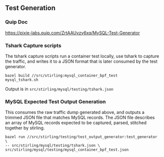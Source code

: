 ## Test Generation
### Quip Doc
https://pixie-labs.quip.com/ZrtAAUvzy6xq/MySQL-Test-Generator

### Tshark Capture scripts
The tshark capture scripts run a container test locally, use tshark to capture the traffic, and writes it to a JSON format that is later consumed by the test generator.
```
bazel build //src/stirling:mysql_container_bpf_test
mysql_tshark.sh
```
Output is in `src/stirling/mysql/testing/tshark.json`

### MySQL Expected Test Output Generation
This consumes the raw traffic dump generated above, and outputs a trimmed JSON file that matches MySQL records. The JSON file describes an array of MySQL records expected to be captured, parsed, stitched together by stirling.
```
bazel run //src/stirling/testing/test_output_generator:test_generator \
-- src/stirling/mysql/testing/tshark.json \
src/stirling/mysql/testing/mysql_container_bpf_test.json
```